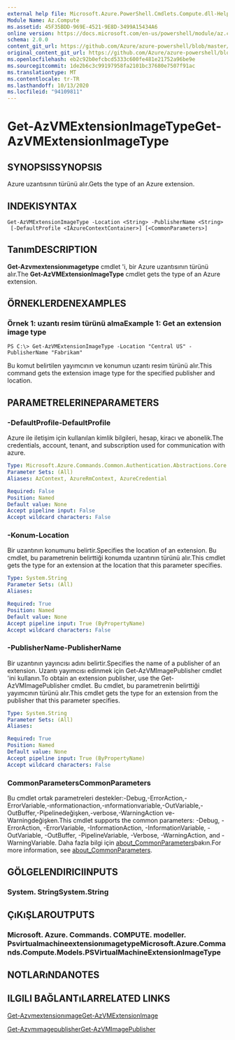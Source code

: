 ```yaml
---
external help file: Microsoft.Azure.PowerShell.Cmdlets.Compute.dll-Help.xml
Module Name: Az.Compute
ms.assetid: 45F35BDD-969E-4521-9E8D-3499A15434A6
online version: https://docs.microsoft.com/en-us/powershell/module/az.compute/get-azvmextensionimagetype
schema: 2.0.0
content_git_url: https://github.com/Azure/azure-powershell/blob/master/src/Compute/Compute/help/Get-AzVMExtensionImageType.md
original_content_git_url: https://github.com/Azure/azure-powershell/blob/master/src/Compute/Compute/help/Get-AzVMExtensionImageType.md
ms.openlocfilehash: eb2c92b0efcbcd5333c600fe481e21752a96be9e
ms.sourcegitcommit: 1de2b6c3c99197958fa2101bc37680e7507f91ac
ms.translationtype: MT
ms.contentlocale: tr-TR
ms.lasthandoff: 10/13/2020
ms.locfileid: "94109811"
---
```

# <span data-ttu-id="89d36-101">Get-AzVMExtensionImageType</span><span class="sxs-lookup"><span data-stu-id="89d36-101">Get-AzVMExtensionImageType</span></span>

## <span data-ttu-id="89d36-102">SYNOPSIS</span><span class="sxs-lookup"><span data-stu-id="89d36-102">SYNOPSIS</span></span>
<span data-ttu-id="89d36-103">Azure uzantısının türünü alır.</span><span class="sxs-lookup"><span data-stu-id="89d36-103">Gets the type of an Azure extension.</span></span>

## <span data-ttu-id="89d36-104">INDEKI</span><span class="sxs-lookup"><span data-stu-id="89d36-104">SYNTAX</span></span>

```
Get-AzVMExtensionImageType -Location <String> -PublisherName <String>
 [-DefaultProfile <IAzureContextContainer>] [<CommonParameters>]
```

## <span data-ttu-id="89d36-105">Tanım</span><span class="sxs-lookup"><span data-stu-id="89d36-105">DESCRIPTION</span></span>
<span data-ttu-id="89d36-106">**Get-Azvmextensionımagetype** cmdlet 'i, bir Azure uzantısının türünü alır.</span><span class="sxs-lookup"><span data-stu-id="89d36-106">The **Get-AzVMExtensionImageType** cmdlet gets the type of an Azure extension.</span></span>

## <span data-ttu-id="89d36-107">ÖRNEKLERDEN</span><span class="sxs-lookup"><span data-stu-id="89d36-107">EXAMPLES</span></span>

### <span data-ttu-id="89d36-108">Örnek 1: uzantı resim türünü alma</span><span class="sxs-lookup"><span data-stu-id="89d36-108">Example 1: Get an extension image type</span></span>
```
PS C:\> Get-AzVMExtensionImageType -Location "Central US" -PublisherName "Fabrikam"
```

<span data-ttu-id="89d36-109">Bu komut belirtilen yayımcının ve konumun uzantı resim türünü alır.</span><span class="sxs-lookup"><span data-stu-id="89d36-109">This command gets the extension image type for the specified publisher and location.</span></span>

## <span data-ttu-id="89d36-110">PARAMETRELERINE</span><span class="sxs-lookup"><span data-stu-id="89d36-110">PARAMETERS</span></span>

### <span data-ttu-id="89d36-111">-DefaultProfile</span><span class="sxs-lookup"><span data-stu-id="89d36-111">-DefaultProfile</span></span>
<span data-ttu-id="89d36-112">Azure ile iletişim için kullanılan kimlik bilgileri, hesap, kiracı ve abonelik.</span><span class="sxs-lookup"><span data-stu-id="89d36-112">The credentials, account, tenant, and subscription used for communication with azure.</span></span>

```yaml
Type: Microsoft.Azure.Commands.Common.Authentication.Abstractions.Core.IAzureContextContainer
Parameter Sets: (All)
Aliases: AzContext, AzureRmContext, AzureCredential

Required: False
Position: Named
Default value: None
Accept pipeline input: False
Accept wildcard characters: False
```

### <span data-ttu-id="89d36-113">-Konum</span><span class="sxs-lookup"><span data-stu-id="89d36-113">-Location</span></span>
<span data-ttu-id="89d36-114">Bir uzantının konumunu belirtir.</span><span class="sxs-lookup"><span data-stu-id="89d36-114">Specifies the location of an extension.</span></span>
<span data-ttu-id="89d36-115">Bu cmdlet, bu parametrenin belirttiği konumda uzantının türünü alır.</span><span class="sxs-lookup"><span data-stu-id="89d36-115">This cmdlet gets the type for an extension at the location that this parameter specifies.</span></span>

```yaml
Type: System.String
Parameter Sets: (All)
Aliases:

Required: True
Position: Named
Default value: None
Accept pipeline input: True (ByPropertyName)
Accept wildcard characters: False
```

### <span data-ttu-id="89d36-116">-PublisherName</span><span class="sxs-lookup"><span data-stu-id="89d36-116">-PublisherName</span></span>
<span data-ttu-id="89d36-117">Bir uzantının yayıncısı adını belirtir.</span><span class="sxs-lookup"><span data-stu-id="89d36-117">Specifies the name of a publisher of an extension.</span></span>
<span data-ttu-id="89d36-118">Uzantı yayımcısı edinmek için Get-AzVMImagePublisher cmdlet 'ini kullanın.</span><span class="sxs-lookup"><span data-stu-id="89d36-118">To obtain an extension publisher, use the Get-AzVMImagePublisher cmdlet.</span></span>
<span data-ttu-id="89d36-119">Bu cmdlet, bu parametrenin belirttiği yayımcının türünü alır.</span><span class="sxs-lookup"><span data-stu-id="89d36-119">This cmdlet gets the type for an extension from the publisher that this parameter specifies.</span></span>

```yaml
Type: System.String
Parameter Sets: (All)
Aliases:

Required: True
Position: Named
Default value: None
Accept pipeline input: True (ByPropertyName)
Accept wildcard characters: False
```

### <span data-ttu-id="89d36-120">CommonParameters</span><span class="sxs-lookup"><span data-stu-id="89d36-120">CommonParameters</span></span>
<span data-ttu-id="89d36-121">Bu cmdlet ortak parametreleri destekler:-Debug,-ErrorAction,-ErrorVariable,-ınformationaction,-ınformationvariable,-OutVariable,-OutBuffer,-Pipelinedeğişken,-verbose,-WarningAction ve-Warningdeğişken.</span><span class="sxs-lookup"><span data-stu-id="89d36-121">This cmdlet supports the common parameters: -Debug, -ErrorAction, -ErrorVariable, -InformationAction, -InformationVariable, -OutVariable, -OutBuffer, -PipelineVariable, -Verbose, -WarningAction, and -WarningVariable.</span></span> <span data-ttu-id="89d36-122">Daha fazla bilgi için [about_CommonParameters](http://go.microsoft.com/fwlink/?LinkID=113216)bakın.</span><span class="sxs-lookup"><span data-stu-id="89d36-122">For more information, see [about_CommonParameters](http://go.microsoft.com/fwlink/?LinkID=113216).</span></span>

## <span data-ttu-id="89d36-123">GÖLGELENDIRICI</span><span class="sxs-lookup"><span data-stu-id="89d36-123">INPUTS</span></span>

### <span data-ttu-id="89d36-124">System. String</span><span class="sxs-lookup"><span data-stu-id="89d36-124">System.String</span></span>

## <span data-ttu-id="89d36-125">ÇıKıŞLAR</span><span class="sxs-lookup"><span data-stu-id="89d36-125">OUTPUTS</span></span>

### <span data-ttu-id="89d36-126">Microsoft. Azure. Commands. COMPUTE. modeller. Psvirtualmachineextensionımagetype</span><span class="sxs-lookup"><span data-stu-id="89d36-126">Microsoft.Azure.Commands.Compute.Models.PSVirtualMachineExtensionImageType</span></span>

## <span data-ttu-id="89d36-127">NOTLARıNDA</span><span class="sxs-lookup"><span data-stu-id="89d36-127">NOTES</span></span>

## <span data-ttu-id="89d36-128">ILGILI BAĞLANTıLAR</span><span class="sxs-lookup"><span data-stu-id="89d36-128">RELATED LINKS</span></span>

[<span data-ttu-id="89d36-129">Get-Azvmextensionımage</span><span class="sxs-lookup"><span data-stu-id="89d36-129">Get-AzVMExtensionImage</span></span>](./Get-AzVMExtensionImage.md)

[<span data-ttu-id="89d36-130">Get-Azvmımagepublisher</span><span class="sxs-lookup"><span data-stu-id="89d36-130">Get-AzVMImagePublisher</span></span>](./Get-AzVMImagePublisher.md)


